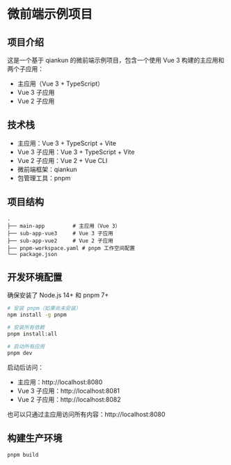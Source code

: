 # 微前端示例项目

## 项目介绍

这是一个基于 qiankun 的微前端示例项目，包含一个使用 Vue 3 构建的主应用和两个子应用：
- 主应用（Vue 3 + TypeScript）
- Vue 3 子应用
- Vue 2 子应用

## 技术栈

- 主应用：Vue 3 + TypeScript + Vite
- Vue 3 子应用：Vue 3 + TypeScript + Vite
- Vue 2 子应用：Vue 2 + Vue CLI
- 微前端框架：qiankun
- 包管理工具：pnpm

## 项目结构

```
.
├── main-app         # 主应用（Vue 3）
├── sub-app-vue3     # Vue 3 子应用
├── sub-app-vue2     # Vue 2 子应用
├── pnpm-workspace.yaml # pnpm 工作空间配置
└── package.json
```

## 开发环境配置

确保安装了 Node.js 14+ 和 pnpm 7+

```bash
# 安装 pnpm（如果尚未安装）
npm install -g pnpm

# 安装所有依赖
pnpm install:all

# 启动所有应用
pnpm dev
```

启动后访问：
- 主应用：http://localhost:8080
- Vue 3 子应用：http://localhost:8081
- Vue 2 子应用：http://localhost:8082

也可以只通过主应用访问所有内容：http://localhost:8080

## 构建生产环境

```bash
pnpm build
``` 